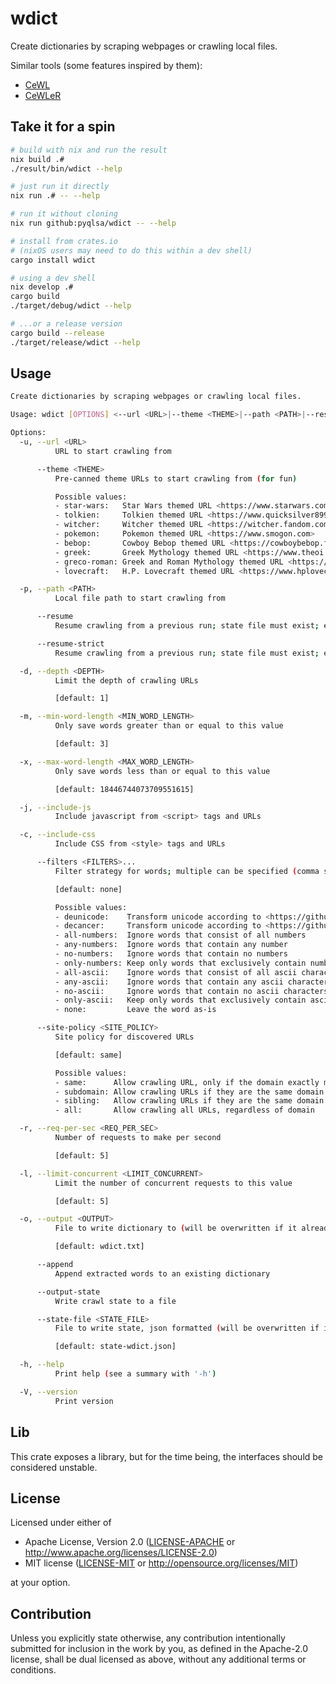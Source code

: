 # wdict
Create dictionaries by scraping webpages or crawling local files.

Similar tools (some features inspired by them):
- [CeWL](https://github.com/digininja/CeWL)
- [CeWLeR](https://github.com/roys/cewler)

## Take it for a spin
```bash
# build with nix and run the result
nix build .#
./result/bin/wdict --help

# just run it directly
nix run .# -- --help

# run it without cloning
nix run github:pyqlsa/wdict -- --help

# install from crates.io
# (nixOS users may need to do this within a dev shell)
cargo install wdict

# using a dev shell
nix develop .#
cargo build
./target/debug/wdict --help

# ...or a release version
cargo build --release
./target/release/wdict --help
```
## Usage
<!-- readme-help -->
```bash
Create dictionaries by scraping webpages or crawling local files.

Usage: wdict [OPTIONS] <--url <URL>|--theme <THEME>|--path <PATH>|--resume|--resume-strict>

Options:
  -u, --url <URL>
          URL to start crawling from

      --theme <THEME>
          Pre-canned theme URLs to start crawling from (for fun)

          Possible values:
          - star-wars:   Star Wars themed URL <https://www.starwars.com/databank>
          - tolkien:     Tolkien themed URL <https://www.quicksilver899.com/Tolkien/Tolkien_Dictionary.html>
          - witcher:     Witcher themed URL <https://witcher.fandom.com/wiki/Elder_Speech>
          - pokemon:     Pokemon themed URL <https://www.smogon.com>
          - bebop:       Cowboy Bebop themed URL <https://cowboybebop.fandom.com/wiki/Cowboy_Bebop>
          - greek:       Greek Mythology themed URL <https://www.theoi.com>
          - greco-roman: Greek and Roman Mythology themed URL <https://www.gutenberg.org/files/22381/22381-h/22381-h.htm>
          - lovecraft:   H.P. Lovecraft themed URL <https://www.hplovecraft.com>

  -p, --path <PATH>
          Local file path to start crawling from

      --resume
          Resume crawling from a previous run; state file must exist; existence of dictionary is optional; parameters from state are ignored, instead favoring arguments provided on the command line

      --resume-strict
          Resume crawling from a previous run; state file must exist; existence of dictionary is optional; 'strict' enforces that all arguments from the state file are observed

  -d, --depth <DEPTH>
          Limit the depth of crawling URLs

          [default: 1]

  -m, --min-word-length <MIN_WORD_LENGTH>
          Only save words greater than or equal to this value

          [default: 3]

  -x, --max-word-length <MAX_WORD_LENGTH>
          Only save words less than or equal to this value

          [default: 18446744073709551615]

  -j, --include-js
          Include javascript from <script> tags and URLs

  -c, --include-css
          Include CSS from <style> tags and URLs

      --filters <FILTERS>...
          Filter strategy for words; multiple can be specified (comma separated)

          [default: none]

          Possible values:
          - deunicode:    Transform unicode according to <https://github.com/kornelski/deunicode>
          - decancer:     Transform unicode according to <https://github.com/null8626/decancer>
          - all-numbers:  Ignore words that consist of all numbers
          - any-numbers:  Ignore words that contain any number
          - no-numbers:   Ignore words that contain no numbers
          - only-numbers: Keep only words that exclusively contain numbers
          - all-ascii:    Ignore words that consist of all ascii characters
          - any-ascii:    Ignore words that contain any ascii character
          - no-ascii:     Ignore words that contain no ascii characters
          - only-ascii:   Keep only words that exclusively contain ascii characters
          - none:         Leave the word as-is

      --site-policy <SITE_POLICY>
          Site policy for discovered URLs

          [default: same]

          Possible values:
          - same:      Allow crawling URL, only if the domain exactly matches
          - subdomain: Allow crawling URLs if they are the same domain or subdomains
          - sibling:   Allow crawling URLs if they are the same domain or a sibling
          - all:       Allow crawling all URLs, regardless of domain

  -r, --req-per-sec <REQ_PER_SEC>
          Number of requests to make per second

          [default: 5]

  -l, --limit-concurrent <LIMIT_CONCURRENT>
          Limit the number of concurrent requests to this value

          [default: 5]

  -o, --output <OUTPUT>
          File to write dictionary to (will be overwritten if it already exists)

          [default: wdict.txt]

      --append
          Append extracted words to an existing dictionary

      --output-state
          Write crawl state to a file

      --state-file <STATE_FILE>
          File to write state, json formatted (will be overwritten if it already exists)

          [default: state-wdict.json]

  -h, --help
          Print help (see a summary with '-h')

  -V, --version
          Print version

```
<!-- readme-help end -->

## Lib
This crate exposes a library, but for the time being, the interfaces should be considered unstable.

## License

Licensed under either of

 * Apache License, Version 2.0
   ([LICENSE-APACHE](LICENSE-APACHE) or http://www.apache.org/licenses/LICENSE-2.0)
 * MIT license
   ([LICENSE-MIT](LICENSE-MIT) or http://opensource.org/licenses/MIT)

at your option.

## Contribution

Unless you explicitly state otherwise, any contribution intentionally submitted
for inclusion in the work by you, as defined in the Apache-2.0 license, shall be
dual licensed as above, without any additional terms or conditions.

